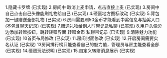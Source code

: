 1.隐藏卡罗牌  (已实现)
2.房间中  取消上麦申请，点击直接上麦  (已实现)
3.房间中  自己点击自己头像能刷礼物给自己  (已实现)
4.砸蛋地方图标改动 (已实现)
5.背包加一键赠送全部礼物  (已实现)
6.房间需要刷50金币才能看到中奖信息与抽奖入口(不包含聊天记录)  (已实现)
7.赠送礼物给别人时带记录私聊  (已实现)
8.用户头像旁边添加转赠按钮，跳转转赠界面  转赠金币 私聊带记录  (已实现)
9.清除魅力功能  (已实现)
10首页布局修改 (已实现)
11.房间封面修改 (已实现)
12.开启房间需要实名认证  (已实现)
13房间排行榜只能查看自己的魅力值，管理员与房主能查看全部  (已实现)
14.砸蛋玩法说明  (已实现)
15.自定义转赠消息展示  (已实现)